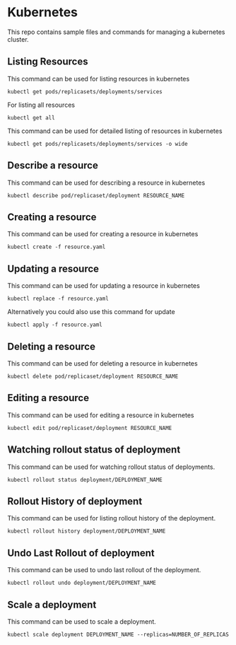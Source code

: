 # Kubernetes
This repo contains sample files and commands for managing a kubernetes cluster. 

## Listing Resources
This command can be used for listing resources in kubernetes
```
kubectl get pods/replicasets/deployments/services
```

For listing all resources
```
kubectl get all
```

This command can be used for detailed listing of resources in kubernetes
```
kubectl get pods/replicasets/deployments/services -o wide
```

## Describe a resource
This command can be used for describing a resource in kubernetes
```
kubectl describe pod/replicaset/deployment RESOURCE_NAME
```

## Creating a resource
This command can be used for creating a resource in kubernetes
```
kubectl create -f resource.yaml
```

## Updating a resource
This command can be used for updating a resource in kubernetes
```
kubectl replace -f resource.yaml
```
Alternatively you could also use this command for update
```
kubectl apply -f resource.yaml
```

## Deleting a resource
This command can be used for deleting a resource in kubernetes
```
kubectl delete pod/replicaset/deployment RESOURCE_NAME
```

## Editing a resource
This command can be used for editing a resource in kubernetes
```
kubectl edit pod/replicaset/deployment RESOURCE_NAME
```

## Watching rollout status of deployment
This command can be used for watching rollout status of deployments.
```
kubectl rollout status deployment/DEPLOYMENT_NAME
```

## Rollout History of deployment
This command can be used for listing rollout history of the deployment.
```
kubectl rollout history deployment/DEPLOYMENT_NAME
```

## Undo Last Rollout of deployment
This command can be used to undo last rollout of the deployment.
```
kubectl rollout undo deployment/DEPLOYMENT_NAME
```

## Scale a deployment
This command can be used to scale a deployment.
```
kubectl scale deployment DEPLOYMENT_NAME --replicas=NUMBER_OF_REPLICAS
```